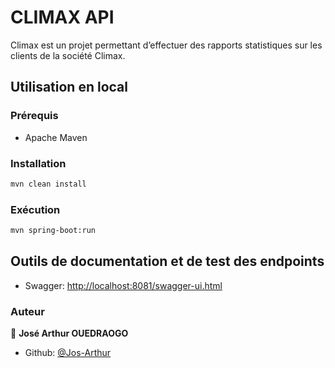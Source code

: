 # CLIMAX API

Climax est un projet permettant d’effectuer des rapports statistiques sur les clients de la société Climax.

## Utilisation en local

### Prérequis

* Apache Maven

### Installation

```sh
mvn clean install

```
### Exécution
```sh
mvn spring-boot:run
```
## Outils de documentation et de test des endpoints

* Swagger: [http://localhost:8081/swagger-ui.html](http://localhost:8081/swagger-ui.html)


### Auteur

👤 **José Arthur OUEDRAOGO**

* Github: [@Jos-Arthur](https://github.com/Jos-Arthur/climax)
